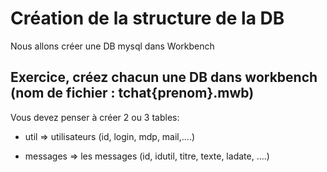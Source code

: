 # Création de la structure de la DB
Nous allons créer une DB mysql dans Workbench
## Exercice, créez chacun une DB dans workbench (nom de fichier : tchat{prenom}.mwb)
Vous devez penser à créer 2 ou 3 tables:

- util => utilisateurs (id, login, mdp, mail,....)

- messages => les messages (id, idutil, titre, texte, ladate, ....)


